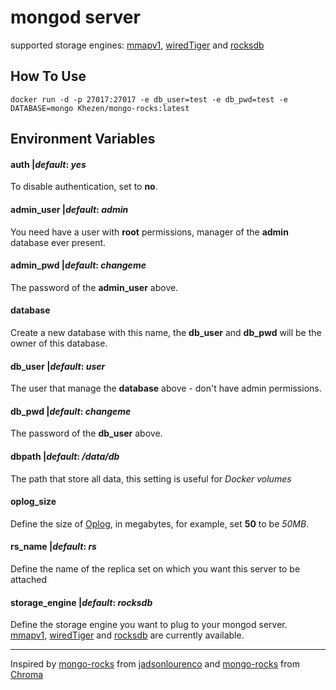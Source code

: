 # mongod server
supported storage engines:
[mmapv1](https://docs.mongodb.com/manual/core/mmapv1/), [wiredTiger](http://www.wiredtiger.com/) and [rocksdb](http://rocksdb.org/)

## How To Use
```
docker run -d -p 27017:27017 -e db_user=test -e db_pwd=test -e DATABASE=mongo Khezen/mongo-rocks:latest
```

## Environment Variables

#### auth |*default*: *yes*
To disable authentication, set to **no**.

#### admin_user |*default*: *admin*
You need have a user with **root** permissions, manager of the **admin** database ever present.

#### admin_pwd |*default*: *changeme*
The password of the **admin_user** above.

#### database
Create a new database with this name, the **db_user** and **db_pwd** will be the owner of this database.

#### db_user |*default*: *user*
The user that manage the **database** above - don't have admin permissions.

#### db_pwd |*default*: *changeme*
The password of the **db_user** above.

#### dbpath |*default*: */data/db*
The path that store all data, this setting is useful for *Docker volumes*

#### oplog_size
Define the size of [Oplog](https://docs.mongodb.org/manual/tutorial/change-oplog-size/), in megabytes, for example, set **50** to be *50MB*.

#### rs_name |*default*: *rs*
Define the name of the replica set on which you want this server to be attached

#### storage_engine |*default*: *rocksdb*
Define the storage engine you want to plug to your mongod server. [mmapv1](https://docs.mongodb.com/manual/core/mmapv1/), [wiredTiger](http://www.wiredtiger.com/) and [rocksdb](http://rocksdb.org/) are currently available.

---

Inspired by [mongo-rocks](https://github.com/jadsonlourenco/docker-mongo-rocks) from [jadsonlourenco](https://twitter.com/jadsonlourenco)
and  [mongo-rocks](https://github.com/structuresound/docker-mongo-rocks) from [Chroma](https://github.com/structuresound)
